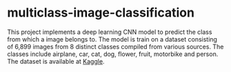 # multiclass-image-classification
This project implements a deep learning CNN model to predict the class from which a image belongs to. The model is train on a dataset consisting of 6,899 images from 8 distinct classes compiled from various sources. The classes include airplane, car, cat, dog, flower, fruit, motorbike and person. The dataset is available at [Kaggle](https://www.kaggle.com/prasunroy/natural-images).


